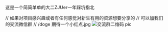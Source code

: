这是一个简简单单的大二ZJUer一年踩坑指北

// 如果对项目感兴趣或者有任何感觉对新生有用的资源想要分享的
// 可以加我们的交流微信群
// /doge 期待一个小红点.jpg
![交流群二维码 pic](https://user-images.githubusercontent.com/94897130/185565056-4135c597-0dcb-4a9c-ba4a-4dd975275e9f.jpg)
